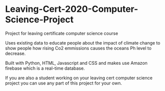 # Leaving-Cert-2020-Computer-Science-Project
Project for leaving certificate computer science course

Uses existing data to educate people about the impact of climate change to show people how rising Co2 emmissions causes the oceans 
Ph level to decrease.

Built with Python, HTML, Javascript and CSS and makes use Amazon firebase which is a real-time database.

If you are also a student working on your leaving cert computer science project you can use any part of this project for your own.
